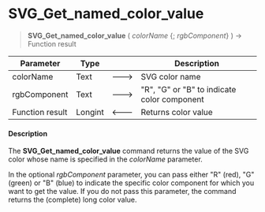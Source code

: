 # SVG_Get_named_color_value

>**SVG_Get_named_color_value** ( *colorName* {; *rgbComponent*} ) -> Function result

| Parameter | Type |  | Description |
| --- | --- | --- | --- |
| colorName | Text | &#x1F852; | SVG color name |
| rgbComponent | Text | &#x1F852; | "R", "G" or "B" to indicate color component |
| Function result | Longint | &#x1F850; | Returns color value |



#### Description 

The **SVG\_Get\_named\_color\_value** command returns the value of the SVG color whose name is specified in the *colorName* parameter.

In the optional *rgbComponent* parameter, you can pass either "R" (red), "G" (green) or "B" (blue) to indicate the specific color component for which you want to get the value. If you do not pass this parameter, the command returns the (complete) long color value.
